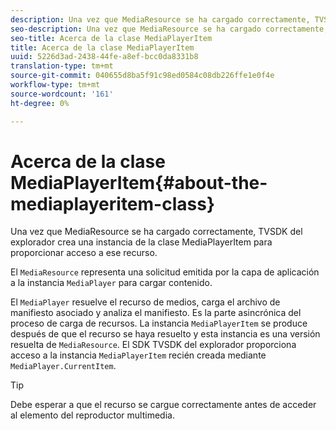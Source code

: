 ```yaml
---
description: Una vez que MediaResource se ha cargado correctamente, TVSDK del explorador crea una instancia de la clase MediaPlayerItem para proporcionar acceso a ese recurso.
seo-description: Una vez que MediaResource se ha cargado correctamente, TVSDK del explorador crea una instancia de la clase MediaPlayerItem para proporcionar acceso a ese recurso.
seo-title: Acerca de la clase MediaPlayerItem
title: Acerca de la clase MediaPlayerItem
uuid: 5226d3ad-2438-44fe-a8ef-bcc0da8331b8
translation-type: tm+mt
source-git-commit: 040655d8ba5f91c98ed0584c08db226ffe1e0f4e
workflow-type: tm+mt
source-wordcount: '161'
ht-degree: 0%

---
```



# Acerca de la clase MediaPlayerItem{#about-the-mediaplayeritem-class}

Una vez que MediaResource se ha cargado correctamente, TVSDK del explorador crea una instancia de la clase MediaPlayerItem para proporcionar acceso a ese recurso.

El `MediaResource` representa una solicitud emitida por la capa de aplicación a la instancia `MediaPlayer` para cargar contenido.

El `MediaPlayer` resuelve el recurso de medios, carga el archivo de manifiesto asociado y analiza el manifiesto. Es la parte asincrónica del proceso de carga de recursos. La instancia `MediaPlayerItem` se produce después de que el recurso se haya resuelto y esta instancia es una versión resuelta de `MediaResource`. El SDK TVSDK del explorador proporciona acceso a la instancia `MediaPlayerItem` recién creada mediante `MediaPlayer.CurrentItem`.

>[!TIP]
>
>Debe esperar a que el recurso se cargue correctamente antes de acceder al elemento del reproductor multimedia.

